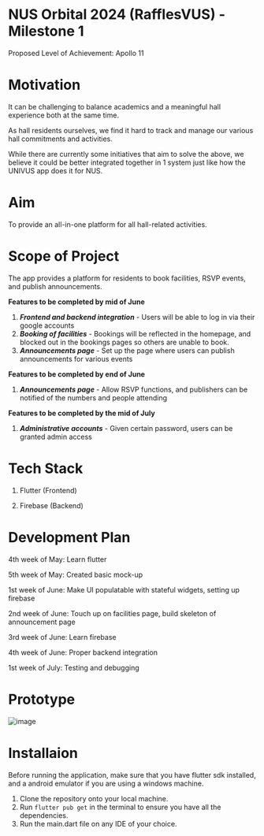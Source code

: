 # NUS Orbital 2024 (RafflesVUS) - Milestone 1

Proposed Level of Achievement: Apollo 11

# **Motivation**

It can be challenging to balance academics and a meaningful hall experience both at the same time.

As hall residents ourselves, we find it hard to track and manage our various hall commitments and activities.

While there are currently some initiatives that aim to solve the above, we believe it could be better integrated together in 1 system just like how the UNIVUS app does it for NUS.

# **Aim**

To provide an all-in-one platform for all hall-related activities.

# **Scope of Project**

The app provides a platform for residents to book facilities, RSVP events, and publish announcements.

**Features to be completed by mid of June**

1. **_Frontend and backend integration_** - Users will be able to log in via their google accounts
2. **_Booking of facilities_** - Bookings will be reflected in the homepage, and blocked out in the bookings pages so others are unable to book.
3. **_Announcements page_** - Set up the page where users can publish announcements for various events

**Features to be completed by end of June**

1. **_Announcements page_** - Allow RSVP functions, and publishers can be notified of the numbers and people attending

**Features to be completed by the mid of July**

1. **_Administrative accounts_** - Given certain password, users can be granted admin access

# **Tech Stack**

1. Flutter (Frontend)

2. Firebase (Backend)

# **Development Plan**

4th week of May: Learn flutter

5th week of May: Created basic mock-up

1st week of June: Make UI populatable with stateful widgets, setting up firebase

2nd week of June: Touch up on facilities page, build skeleton of announcement page

3rd week of June: Learn firebase

4th week of June: Proper backend integration

1st week of July: Testing and debugging

# **Prototype**

![image](https://github.com/lifrocszh/Orbital-24-RafflesVUS/assets/163915921/d7a1ea31-7b19-4447-b526-6e202ddce752)

# **Installaion**

Before running the application, make sure that you have flutter sdk installed, and a android emulator if you are using a windows machine.

1. Clone the repository onto your local machine.
2. Run `flutter pub get` in the terminal to ensure you have all the dependencies.
3. Run the main.dart file on any IDE of your choice.
